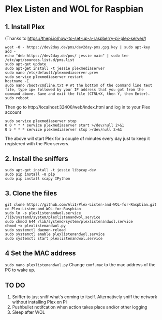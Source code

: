 # Plex Listen and WOL for Raspbian

## 1. Install Plex

(Thanks to https://thepi.io/how-to-set-up-a-raspberry-pi-plex-server/)
```
wget -O - https://dev2day.de/pms/dev2day-pms.gpg.key | sudo apt-key add -
echo "deb https://dev2day.de/pms/ jessie main" | sudo tee /etc/apt/sources.list.d/pms.list
sudo apt-get update
sudo apt-get install -t jessie plexmediaserver
sudo nano /etc/default/plexmediaserver.prev
sudo service plexmediaserver restart
hostname -I
sudo nano /boot/cmdline.txt # At the bottom of the command line text file, type ip= followed by your IP address that you got from the command above. Save and exit the file (CTRL+X, then Y, then Enter).
sudo reboot
```
Then go to http://localhost:32400/web/index.html and log in to your Plex account
```
sudo service plexmediaserver stop
0 0 * * * service plexmediaserver start >/dev/null 2>&1
0 5 * * * service plexmediaserver stop >/dev/null 2>&1

```
The above will start Plex for a couple of minutes every day just to keep it registered with the Plex servers.

## 2. Install the sniffers
```
sudo apt-get install -t jessie libpcap-dev
sudo pip install -U pip
sudo pip install scapy IPython
```

## 3. Clone the files
```
git clone https://github.com/Ali1/Plex-Listen-and-WOL-for-Raspbian.git
cd Plex-Listen-and-WOL-for-Raspbian
sudo ln -s plexlistenandwol.service /lib/systemd/system/plexlistenandwol.service
sudo chmod 644 /lib/systemd/system/plexlistenandwol.service
chmod +x plexlistenandwol.py
sudo systemctl daemon-reload
sudo systemctl enable plexlistenandwol.service
sudo systemctl start plexlistenandwol.service
```
## 4 Set the MAC address
```sudo nano plexlistenandwol.py```
Change ```conf.mac``` to the mac address of the PC to wake up.

## TO DO
1. Sniffer to just sniff what's coming to itself. Alternatively sniff the network without installing Plex on Pi
2. Pushbullet notifcation when action takes place and/or other logging
3. Sleep after WOL
